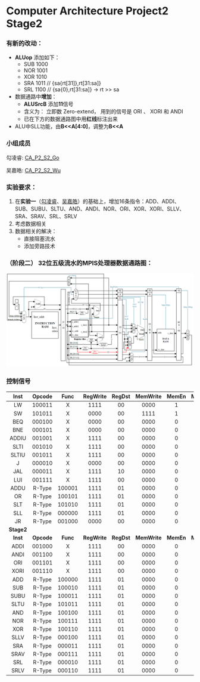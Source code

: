 # Computer Architecture Project2 Stage2
### 有新的改动：
* **ALUop** 添加如下：
  * SUB 1000
  * NOR 1001
  * XOR 1010
  * SRA 1011    // {sa{rt[31]},rt[31:sa]}
  * SRL 1100    // {sa{0},rt[31:sa]}  ->  rt >> sa
* 数据通路中**增加**：
  * **ALUSrcB** 添加**11**信号
  * 含义为： 立即数 Zero-extend， 用到的信号是 ORI 、 XORI 和 ANDI
  * 已在下方的数据通路图中用**红线**标注出来
* ALU中SLL功能，由**B<<A[4:0]**，调整为**B<<A**

### 小组成员
勾凌睿: [CA_P2_S2_Go](https://github.com/Lingrui98/CA_P2_S2_Go)

吴嘉皓: [CA_P2_S2_Wu](https://github.com/framywhale/CA_P2_S2_Wu)

### 实验要求：
1. 在**实验一**（[勾凌睿](https://github.com/Lingrui98/CA_P2_S1)、[吴嘉皓](https://github.com/framywhale/CA-Project02_Stage01)）的基础上，增加16条指令：ADD、ADDI、SUB、SUBU、SLTU、AND、ANDI、NOR、ORI、XOR、XORI、SLLV、SRA、SRAV、SRL、SRLV
3. 考虑数据相关
4. 数据相关的解决：
   * 直接阻塞流水
   * 添加旁路技术

### （阶段二） 32位五级流水的MPIS处理器数据通路图：

![Datapath_version2.0](https://github.com/framywhale/CA_P2_S2_Wu/blob/master/Datapath_version2.0.PNG)

### 控制信号

| Inst  | Opcode |  Func  | RegWrite | RegDst | MemWrite| MemEn |MemToReg| ALUSrcA | ALUSrcB|PCSrc|JSrc | ALUOp |
|:-:    | :-:    |:-:     |:-:       |:-:     | :-:     |:-:    |:-:     |:-:      |:-:     |:-:  |:-:  |:-:    |
| LW    | 100011 |    X   |   1111   |   00   |   0000  |   1   |   1    |    00   |   01   |  00 |  0  |  0010 |
| SW    | 101011 |    X   |   0000   |   00   |   1111  |   1   |   0    |    00   |   01   |  00 |  0  |  0010 |
| BEQ   | 000100 |    X   |   0000   |   00   |   0000  |   0   |   0    |    00   |   00   |  ?? |  0  |   /   |
| BNE   | 000101 |    X   |   0000   |   00   |   0000  |   0   |   0    |    00   |   00   |  ?? |  0  |   /   |
| ADDIU | 001001 |    X   |   1111   |   00   |   0000  |   0   |   0    |    00   |   01   |  00 |  0  |  0010 |
| SLTI  | 001010 |    X   |   1111   |   00   |   0000  |   0   |   0    |    00   |   01   |  00 |  0  |  0111 |
| SLTIU | 001011 |    X   |   1111   |   00   |   0000  |   0   |   0    |    00   |   01   |  00 |  0  |  0100 |
| J     | 000010 |    X   |   0000   |   00   |   0000  |   0   |   0    |    00   |   00   |  01 |  0  |   /   |
| JAL   | 000011 |    X   |   1111   |   10   |   0000  |   0   |   0    |    01   |   10   |  01 |  0  |   /   |
| LUI   | 001111 |    X   |   1111   |   00   |   0000  |   0   |   0    |    00   |   01   |  00 |  0  |  0011 |
| ADDU  | R-Type | 100001 |   1111   |   01   |   0000  |   0   |   0    |    00   |   01   |  00 |  0  |  0010 |
| OR    | R-Type | 100101 |   1111   |   01   |   0000  |   0   |   0    |    00   |   01   |  00 |  0  |  0001 |
| SLT   | R-Type | 101010 |   1111   |   01   |   0000  |   0   |   0    |    00   |   01   |  00 |  0  |  0111 |
| SLL   | R-Type | 000000 |   1111   |   01   |   0000  |   0   |   0    |    10   |   01   |  00 |  0  |  0101 |
| JR    | R-Type | 001000 |   0000   |   00   |   0000  |   0   |   0    |    00   |   00   |  00 |  1  |   /   |
| **Stage2** |
| **Inst**  | **Opcode** |  **Func**  | **RegWrite** | **RegDst** | **MemWrite** |**MemEn**| **MemToReg** | **ALUSrcA** | **ALUSrcB**|**PCSrc**|**JSrc** | **ALUOp** |
| ADDI  | 001000 |    X   |   1111   |   00   |   0000  |   0   |   0    |    00   |   01   |  00 |  0  |  0010 |
| ANDI  | 001100 |    X   |   1111   |   00   |   0000  |   0   |   0    |    00   |   01   |  00 |  0  |  0000 |
| ORI   | 001101 |    X   |   1111   |   00   |   0000  |   0   |   0    |    00   |   11   |  00 |  0  |  0001 |
| XORI  | 001110 |    X   |   1111   |   00   |   0000  |   0   |   0    |    00   |   11   |  00 |  0  |  1010 |
| ADD   | R-Type | 100000 |   1111   |   01   |   0000  |   0   |   0    |    00   |   00   |  00 |  0  |  0010 |
| SUB   | R-Type | 100010 |   1111   |   01   |   0000  |   0   |   0    |    00   |   00   |  00 |  0  |  0110 |
| SUBU  | R-Type | 100011 |   1111   |   01   |   0000  |   0   |   0    |    00   |   00   |  00 |  0  |  1000 |
| SLTU  | R-Type | 101011 |   1111   |   01   |   0000  |   0   |   0    |    00   |   00   |  00 |  0  |  0100 |
| AND   | R-Type | 100100 |   1111   |   01   |   0000  |   0   |   0    |    00   |   00   |  00 |  0  |  0000 |
| NOR   | R-Type | 100111 |   1111   |   01   |   0000  |   0   |   0    |    00   |   00   |  00 |  0  |  1001 |
| XOR   | R-Type | 100110 |   1111   |   01   |   0000  |   0   |   0    |    00   |   00   |  00 |  0  |  1010 |
| SLLV  | R-Type | 000100 |   1111   |   01   |   0000  |   0   |   0    |    00   |   00   |  00 |  0  |  0101 |
| SRA   | R-Type | 000011 |   1111   |   01   |   0000  |   0   |   0    |    10   |   00   |  00 |  0  |  1011 |
| SRAV  | R-Type | 000111 |   1111   |   01   |   0000  |   0   |   0    |    00   |   00   |  00 |  0  |  1011 |
| SRL   | R-Type | 000010 |   1111   |   01   |   0000  |   0   |   0    |    10   |   00   |  00 |  0  |  1100 |
| SRLV  | R-Type | 000110 |   1111   |   01   |   0000  |   0   |   0    |    00   |   00   |  00 |  0  |  1100 |
